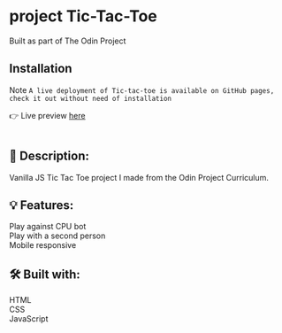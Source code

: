 # project Tic-Tac-Toe
Built as part of The Odin Project

## Installation
Note
`A live deployment of Tic-tac-toe is available on GitHub pages, check it out without need of installation`

👉 Live preview [here](https://firkax69.github.io/project_Tic-Tac-Toe/)
<br/>
<br/>
## 📝 Description:<br/>
Vanilla JS Tic Tac Toe project I made from the Odin Project Curriculum.<br/>

## 💡 Features:<br/>
Play against CPU bot<br/>
Play with a second person<br/>
Mobile responsive

## 🛠️ Built with:<br/>
HTML<br/>
CSS<br/>
JavaScript
